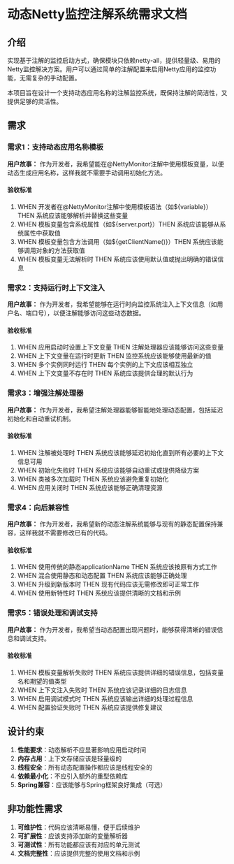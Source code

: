 # 动态Netty监控注解系统需求文档

## 介绍

实现基于注解的监控启动方式，确保模块只依赖netty-all，提供轻量级、易用的Netty监控解决方案。用户可以通过简单的注解配置来启用Netty应用的监控功能，无需复杂的手动配置。

本项目旨在设计一个支持动态应用名称的注解监控系统，既保持注解的简洁性，又提供足够的灵活性。

## 需求

### 需求1：支持动态应用名称模板

**用户故事：** 作为开发者，我希望能在@NettyMonitor注解中使用模板变量，以便动态生成应用名称，这样我就不需要手动调用初始化方法。

#### 验收标准

1. WHEN 开发者在@NettyMonitor注解中使用模板语法（如${variable}）THEN 系统应该能够解析并替换这些变量
2. WHEN 模板变量包含系统属性（如${server.port}）THEN 系统应该能够从系统属性中获取值
3. WHEN 模板变量包含方法调用（如${getClientName()}）THEN 系统应该能够调用对象的方法获取值
4. WHEN 模板变量无法解析时 THEN 系统应该使用默认值或抛出明确的错误信息

### 需求2：支持运行时上下文注入

**用户故事：** 作为开发者，我希望能够在运行时向监控系统注入上下文信息（如用户名、端口号），以便注解能够访问这些动态数据。

#### 验收标准

1. WHEN 应用启动时设置上下文变量 THEN 注解处理器应该能够访问这些变量
2. WHEN 上下文变量在运行时更新 THEN 监控系统应该能够使用最新的值
3. WHEN 多个实例同时运行 THEN 每个实例的上下文应该相互独立
4. WHEN 上下文变量不存在时 THEN 系统应该提供合理的默认行为

### 需求3：增强注解处理器

**用户故事：** 作为开发者，我希望注解处理器能够智能地处理动态配置，包括延迟初始化和自动重试机制。

#### 验收标准

1. WHEN 注解被处理时 THEN 系统应该能够延迟初始化直到所有必要的上下文信息可用
2. WHEN 初始化失败时 THEN 系统应该能够自动重试或提供降级方案
3. WHEN 类被多次加载时 THEN 系统应该避免重复初始化
4. WHEN 应用关闭时 THEN 系统应该能够正确清理资源

### 需求4：向后兼容性

**用户故事：** 作为开发者，我希望新的动态注解系统能够与现有的静态配置保持兼容，这样我就不需要修改已有的代码。

#### 验收标准

1. WHEN 使用传统的静态applicationName THEN 系统应该按原有方式工作
2. WHEN 混合使用静态和动态配置 THEN 系统应该能够正确处理
3. WHEN 升级到新版本时 THEN 现有代码应该无需修改即可正常工作
4. WHEN 使用新特性时 THEN 系统应该提供清晰的文档和示例

### 需求5：错误处理和调试支持

**用户故事：** 作为开发者，我希望当动态配置出现问题时，能够获得清晰的错误信息和调试支持。

#### 验收标准

1. WHEN 模板变量解析失败时 THEN 系统应该提供详细的错误信息，包括变量名和期望的值类型
2. WHEN 上下文注入失败时 THEN 系统应该记录详细的日志信息
3. WHEN 启用调试模式时 THEN 系统应该输出详细的处理过程信息
4. WHEN 配置验证失败时 THEN 系统应该提供修复建议

## 设计约束

1. **性能要求**：动态解析不应显著影响应用启动时间
2. **内存占用**：上下文存储应该是轻量级的
3. **线程安全**：所有动态配置操作都应该是线程安全的
4. **依赖最小化**：不应引入额外的重型依赖库
5. **Spring兼容**：应该能够与Spring框架良好集成（可选）

## 非功能性需求

1. **可维护性**：代码应该清晰易懂，便于后续维护
2. **可扩展性**：应该支持添加新的变量解析器
3. **可测试性**：所有功能都应该有对应的单元测试
4. **文档完整性**：应该提供完整的使用文档和示例